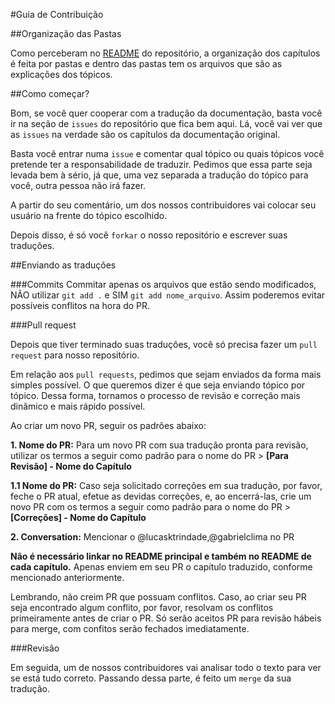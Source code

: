 #Guia de Contribuição

##Organização das Pastas

Como perceberam no [README](README.md) do repositório, a organização dos capítulos é feita por pastas e dentro das pastas tem os arquivos que são as explicações dos tópicos.

##Como começar?

Bom, se você quer cooperar com a tradução da documentação, basta você ir na seção de ```issues``` do repositório que fica bem aqui. Lá, você vai ver que as ```issues``` na verdade são os capítulos da documentação original.

Basta você entrar numa ```issue``` e comentar qual tópico ou quais tópicos você pretende ter a responsabilidade de traduzir. Pedimos que essa parte seja levada bem à sério, já que, uma vez separada a tradução do tópico para você, outra pessoa não irá fazer.

A partir do seu comentário, um dos nossos contribuidores vai colocar seu usuário na frente do tópico escolhido.

Depois disso, é só você ```forkar``` o nosso repositório e escrever suas traduções.

##Enviando as traduções

###Commits
Commitar apenas os arquivos que estão sendo modificados, NÃO utilizar ```git add .``` e SIM ```git add nome_arquivo```. Assim poderemos evitar possíveis conflitos na hora do PR.

###Pull request

Depois que tiver terminado suas traduções, você só precisa fazer um ```pull request``` para nosso repositório.

Em relação aos ```pull requests```, pedimos que sejam enviados da forma mais simples possível. O que queremos dizer é que seja enviando tópico por tópico. Dessa forma, tornamos o processo de revisão e correção mais dinâmico e mais rápido possível.

Ao criar um novo PR, seguir os padrões abaixo:

**1. Nome do PR:** Para um novo PR com sua tradução pronta para revisão, utilizar os termos a seguir como padrão para o nome do PR > **[Para Revisão] - Nome do Capítulo**

**1.1 Nome do PR:** Caso seja solicitado correções em sua tradução, por favor, feche o PR atual, efetue as devidas correções, e, ao encerrá-las, crie um novo PR com os termos a seguir como padrão para o nome do PR > **[Correções] - Nome do Capítulo**

**2. Conversation:** Mencionar o @lucasktrindade,@gabrielclima no PR

**Não é necessário linkar no README principal e também no README de cada capítulo.** Apenas enviem em seu PR o capítulo traduzido, conforme mencionado anteriormente.

Lembrando, não creim PR que possuam conflitos. Caso, ao criar seu PR seja encontrado algum conflito, por favor, resolvam os conflitos primeiramente antes de criar o PR. Só serão aceitos PR para revisão hábeis para merge, com confitos serão fechados imediatamente.


###Revisão

Em seguida, um de nossos contribuidores vai analisar todo o texto para ver se está tudo correto. Passando dessa parte, é feito um ```merge``` da sua tradução.
